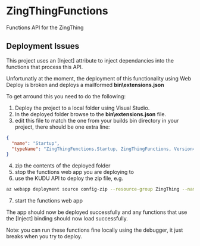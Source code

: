 # ZingThingFunctions

Functions API for the ZingThing

## Deployment Issues

This project uses an [Inject] attribute to inject dependancies into the functions that process this API.

Unfortunatly at the moment, the deployment of this functionality using Web Deploy is broken and deploys a mailformed **bin\extensions.json**

To get arround this you need to do the following:

1. Deploy the project to a local folder using Visual Studio.
2. In the deployed folder browse to the **bin\extensions.json** file.
3. edit this file to match the one from your builds bin directory in your project, there should be one extra line:

```json
{
  "name": "Startup",
  "typeName": "ZingThingFunctions.Startup, ZingThingFunctions, Version=1.0.0.0, Culture=neutral, PublicKeyToken=null"
}
```

4. zip the contents of the deployed folder
5. stop the functions web app you are deploying to
6. use the KUDU API to deploy the zip file, e.g.

```bash
az webapp deployment source config-zip --resource-group ZingThing --name zingthing-dev --src .\ZingThingZipDeploy.zip
```

7. start the functions web app

The app should now be deployed successfully and any functions that use the [Inject] binding should now load successfully.

Note: you can run these functions fine locally using the debugger, it just breaks when you try to deploy.
